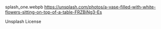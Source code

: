 splash_one.webpb
https://unsplash.com/photos/a-vase-filled-with-white-flowers-sitting-on-top-of-a-table-FRZBiNg3-Es

Unsplash License